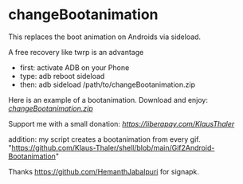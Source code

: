 # changeBootanimation
This replaces the boot animation on Androids via sideload.

A free recovery like twrp is an advantage


- first: activate ADB on your Phone
- type: adb reboot sideload
- then: adb sideload /path/to/changeBootanimation.zip

Here is an example of a bootanimation.
Download and enjoy: *[changeBootanimation.zip](https://github.com/Klaus-Thaler/changeBootanimation/releases)*

Support me with a small donation: *https://liberapay.com/KlausThaler*

addition: my script creates a bootanimation from every gif.
"https://github.com/Klaus-Thaler/shell/blob/main/Gif2Android-Bootanimation"

Thanks https://github.com/HemanthJabalpuri for signapk.
